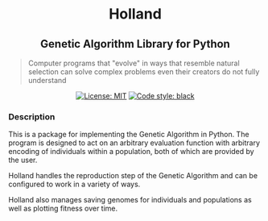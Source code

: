 <h1 align='center'>Holland</h1>

<h2 align='center'>Genetic Algorithm Library for Python</h1>

> Computer programs that "evolve" in ways that resemble natural selection can solve complex problems even their creators do not fully understand

<div align='center'>
    <a href="https://github.com/henrywoody/holland/blob/master/LICENSE"><img alt="License: MIT" src="https://img.shields.io/badge/License-MIT-yellow.svg"></a>
    <a href="https://github.com/ambv/black"><img alt="Code style: black" src="https://img.shields.io/badge/code%20style-black-000000.svg"></a>
</div>

### Description

This is a package for implementing the Genetic Algorithm in Python. The program is designed to act on an arbitrary evaluation function with arbitrary encoding of individuals within a population, both of which are provided by the user.

Holland handles the reproduction step of the Genetic Algorithm and can be configured to work in a variety of ways.

Holland also manages saving genomes for individuals and populations as well as plotting fitness over time.


